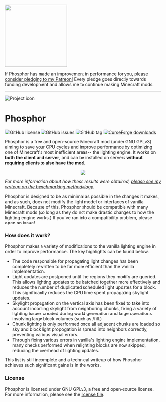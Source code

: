 <a href="https://www.patreon.com/bePatron?u=824442"><img src="https://github.com/jellysquid3/Phosphor/raw/master/doc/patreon.png" width="200"></a>

If Phosphor has made an improvement in performance for you, [please consider pledging to my Patreon!](https://patreon.com/jellysquid) Every pledge goes directly towards funding development and allows me
to continue making Minecraft mods.

-----

![Project icon](https://github.com/jellysquid3/Phosphor/raw/master/doc/logo.png)

# Phosphor
![GitHub license](https://img.shields.io/github/license/jellysquid3/phosphor.svg)
![GitHub issues](https://img.shields.io/github/issues/jellysquid3/phosphor.svg)
![GitHub tag](https://img.shields.io/github/tag/jellysquid3/phosphor.svg)
[![CurseForge downloads](http://cf.way2muchnoise.eu/full_318255_downloads.svg)](https://minecraft.curseforge.com/projects/phosphor)

Phosphor is a free and open-source Minecraft mod (under GNU GPLv3) aiming to save your CPU cycles and improve performance by optimizing one of Minecraft's most inefficient areas-- the lighting engine.
It works on **both the client and server**, and can be installed on servers **without requiring clients to also have the mod**.

<p align="center">
  <img src="https://github.com/jellysquid3/Phosphor/raw/master/doc/benchmarks.png" />
</p>

_For more information about how these results were obtained, [please see my writeup on the benchmarking methodology](https://gist.github.com/jellysquid3/3b545be9c00cc59fe5c68927d03ec708)._

Phosphor is designed to be as minimal as possible in the changes it makes, and as such, does not modify the light model or interfaces of vanilla Minecraft. Because of this, Phosphor should be compatible
with many Minecraft mods (so long as they do not make drastic changes to how the lighting engine works.) If you've ran into a compatibility problem, please open an issue!

### How does it work?

Phosphor makes a variety of modifications to the vanilla lighting engine in order to improve performance. The key highlights can be found below.

- The code responsible for propagating light changes has been completely rewritten to be far more efficient than the vanilla implementation.
- Light updates are postponed until the regions they modify are queried. This allows lighting updates to be batched together more effectively and reduces the number of duplicated scheduled light updates for a block.
  This significantly reduces the CPU time spent propagating skylight updates.
- Skylight propagation on the vertical axis has been fixed to take into account incoming skylight from neighboring chunks, fixing a variety of lighting issues created during world generation and large operations
  involving large block volumes (such as /fill.)
- Chunk lighting is only performed once all adjacent chunks are loaded so sky and block light propogation is spread into neighbors correctly, preventing various visual errors.
- Through fixing various errors in vanilla's lighting engine implementation, many checks performed when relighting blocks are now skipped, reducing the overhead of lighting updates.

This list is still incomplete and a technical writeup of how Phosphor achieves such significant gains is in the works.

### License

Phosphor is licensed under GNU GPLv3, a free and open-source license. For more information, please see the [license file](https://github.com/jellysquid3/Phosphor/blob/master/LICENSE.txt).
